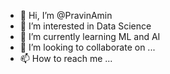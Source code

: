 - 👋 Hi, I’m @PravinAmin
- 👀 I’m interested in Data Science
- 🌱 I’m currently learning ML and AI
- 💞️ I’m looking to collaborate on ...
- 📫 How to reach me ...

<!---
PravinAmin/PravinAmin is a ✨ special ✨ repository because its `README.md` (this file) appears on your GitHub profile.
You can click the Preview link to take a look at your changes.
--->
